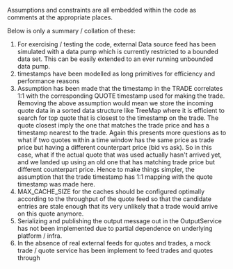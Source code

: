 Assumptions and constraints are all embedded within the code as comments at the appropriate places.

Below is only a summary / collation of these:

1. For exercising / testing the code, external Data source feed has been simulated with a data pump which is currently restricted to a bounded data set. This can be easily extended to an ever running unbounded data pump.
2. timestamps have been modelled as long primitives for efficiency and performance reasons
2. Assumption has been made that the timestamp in the TRADE correlates 1:1 with the corresponding QUOTE timestamp used for making the trade. 
    Removing the above assumption would mean we store the incoming quote data in a sorted data structure like TreeMap where it is efficient to search for top quote that is closest to the timestamp on the trade. The quote closest imply the one that matches the trade price and has a timestamp nearest to the trade. Again this presents more questions as to what if two quotes within a time window has the same price as trade price but having a different counterpart price (bid vs ask). So in this case, what if the actual quote that was used actually hasn't arrived yet, and we landed up using an old one that has matching trade price but different counterpart price. Hence to make things simpler, the assumption that the trade timestamp has 1:1 mapping with the quote timestamp was made here.
3. MAX_CACHE_SIZE for the caches should be configured optimally according to the throughput of the quote feed so that the candidate entries are stale enough that its very unlikely that a trade would arrive on this quote anymore.
4. Serializing and publishing the output message out in the OutputService has not been implemented due to partial dependence on underlying platform / infra.
5. In the absence of real external feeds for quotes and trades, a mock trade / quote service has been implement to feed trades and quotes through